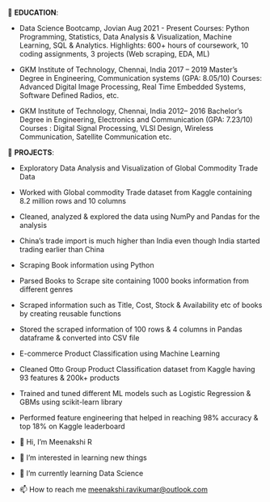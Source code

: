 🔗 **EDUCATION**:

- Data Science Bootcamp, Jovian                                                                                                          Aug 2021 - Present
Courses: Python Programming, Statistics, Data Analysis & Visualization, Machine Learning, SQL & Analytics.
Highlights: 600+ hours of coursework, 10 coding assignments, 3 projects (Web scraping, EDA, ML)

- GKM Institute of Technology, Chennai, India                                                                                                2017 – 2019
Master’s Degree in Engineering, Communication systems (GPA: 8.05/10)
Courses: Advanced Digital Image Processing, Real Time Embedded Systems, Software Defined Radios, etc.

- GKM Institute of Technology, Chennai, India                                                                                                2012– 2016 
Bachelor’s Degree in Engineering, Electronics and Communication (GPA: 7.23/10)
Courses : Digital Signal Processing, VLSI Design, Wireless Communication, Satellite Communication etc.

🔗 **PROJECTS**:

- Exploratory Data Analysis and Visualization of Global Commodity Trade Data
 - Worked with Global commodity Trade dataset from Kaggle containing 8.2 million rows and 10 columns
 - Cleaned, analyzed & explored the data using NumPy and Pandas for the analysis
 - China’s trade import is much higher than India even though India started trading earlier than China


- Scraping Book information using Python
 - Parsed Books to Scrape site containing 1000 books information from different genres 
 - Scraped information such as Title, Cost, Stock & Availability etc of books by creating reusable functions
 - Stored the scraped information of 100 rows & 4 columns in Pandas dataframe & converted into CSV file

- E-commerce Product Classification using Machine Learning
 - Cleaned Otto Group Product Classification dataset from Kaggle having 93 features & 200k+ products
 - Trained and tuned different ML models such as Logistic Regression & GBMs using scikit-learn library
 - Performed feature engineering that helped in reaching 98% accuracy & top 18% on Kaggle leaderboard


- 👋 Hi, I’m Meenakshi R
- 👀 I’m interested in learning new things
- 🌱 I’m currently learning Data Science
- 📫 How to reach me meenakshi.ravikumar@outlook.com


<!---
meenakshiravi7/meenakshiravi7 is a ✨ special ✨ repository because its `README.md` (this file) appears on your GitHub profile.
You can click the Preview link to take a look at your changes.
--->

